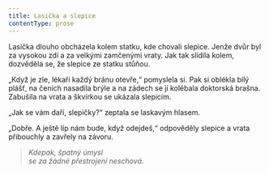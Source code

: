 ```yaml
---
title: Lasička a slepice
contentType: prose
---
```


  

Lasička dlouho obcházela kolem statku, kde chovali slepice. Jenže dvůr byl za vysokou zdí a za velkými zamčenými vraty. Jak tak slídila kolem, dozvěděla se, že slepice ze statku stůňou.

„Když je zle, lékaři každý bránu otevře,“ pomyslela si. Pak si oblék­la bílý plášť, na čenich nasadila brýle a na zádech se jí kolébala doktorská brašna. Zabušila na vrata a škvírkou se ukázala slepicím.

„Jak se vám daří, slepičky?“ zeptala se laskavým hlasem.

„Dobře. A ještě líp nám bude, když odejdeš,“ odpověděly slepice a vrata přibouchly a zavřely na závoru.

> _Kdepak, špatný úmysl  
> se za žádné přestrojení neschová._
